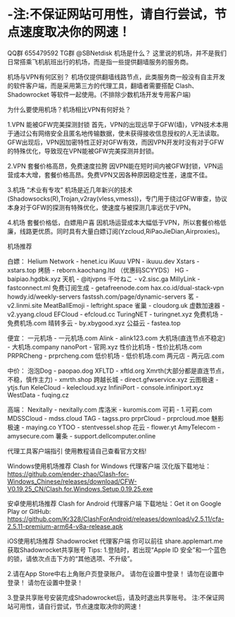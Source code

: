 # -注:不保证网站可用性，请自行尝试，节点速度取决你的网速！
QQ群 655479592  TG群 @SBNetdisk
机场是什么？
这里说的机场，并不是我们日常搭乘飞机航班出行的机场，而是指一些提供翻墙服务的服务商。


机场与VPN有何区别？
机场仅提供翻墙线路节点，此类服务商一般没有自主开发的软件客户端，而是采用第三方的代理工具，翻墙者需要搭配 Clash、Shadowrocket 等软件一起使用。(不排除少数机场开发专用客户端)


为什么要使用机场？机场相比VPN有何好处？

  1.VPN 能被GFW完美探测封锁
首先，VPN的出现远早于GFW(墙)，VPN技术本用于通过公有网络安全且匿名地传输数据，使未获得接收信息授权的人无法读取。GFW出现后，VPN因加密特性正好对GFW有效，而因VPN开发时没有对于GFW的特殊优化，导致现在VPN能被GFW完美探测并封锁。

  2.VPN 套餐价格高昂，免费速度拉胯
因VPN能在短时间内被GFW封锁，VPN运营成本大增，套餐价格高昂。免费VPN又因各种原因稳定性差，速度不佳。

  3.机场 “术业有专攻”
机场是近几年新兴的技术(Shadowsocks(R),Trojan,v2ray(vless,vmess))，专门用于绕过GFW审查，协议本身对于GFW的探测有特殊优化，使速度与被探测几率远优于VPN。

  4.机场 套餐价格低，白嫖用户喜
因机场运营成本大幅低于VPN，所以套餐价格低廉，线路更优质。同时具有大量白嫖订阅(Yzcloud,RiPaoJieDian,Airproxies)。



机场推荐


白嫖：
Helium Network - henet.icu
iKuuu VPN - ikuuu.dev
Xstars - xstars.top
烤肠 - reborn.kaochang.ltd （优惠码SCYYDS）
HG - baipiao.hgdbk.xyz
天机 - @itjvpns
千叶ねこ - v2.sisc.ga
MillyLink - fastconnect.ml
免费订阅生成 - getafreenode.com
hax.co.id/dual-stack-vpn
howdy.id/weekly-servers
fastssh.com/page/dynamic-servers
茗 - v2.linmi.site
MeatBallEmoji - leftright.space
雀巢 - cloudorg.uk
虚数加速器 - v2.yyang.cloud
EFCloud - efcloud.cc
TuringNET - turingnet.xyz
免费机场 - 免费机场.com
晴转多云 - by.xbygood.xyz
公益云 - fastea.top


便宜：
一元机场 - 一元机场.com
Alink - alink123.com
大机场(直连节点不稳定) - 大机场.company
nanoPort - 官网.xyz
性价比机场 - 性价比机场.com
PRPRCheng - prprcheng.com
低价机场 - 低价机场.com
两元店 - 两元店.com

中价：
泡泡Dog - paopao.dog
XFLTD - xftld.org
Xmrth(大部分都是直连节点，不稳，慎作主力) - xmrth.shop
跨越长城 - direct.gfwservice.xyz
云图极速 - ytjs.fun
KeleCloud - kelecloud.xyz
InfiniPort - console.infiniport.xyz
WestData - fuqing.cz

高端：
Nexitally - nexitally.com
库洛米 - kuromis.com
可莉 - 1.可莉.com
MDSSCloud - mdss.cloud
TAG - tagss.pro
prprCloud - prprcloud.moe
魅影极速 - maying.co
YTOO - stentvessel.shop
花云 - flower.yt
AmyTelecom - amysecure.com
薯条 - support.dellcomputer.online

代理工具客户端指引
使用教程请自己查看官方文档!

Windows使用机场推荐 Clash for Windows 代理客户端
汉化版下载地址：
https://github.com/ender-zhao/Clash-for-Windows_Chinese/releases/download/CFW-V0.19.25_CN/Clash.for.Windows.Setup.0.19.25.exe


安卓使用机场推荐 Clash for Android 代理客户端
下载地址：Get it on Google Play or GitHub:
https://github.com/Kr328/ClashForAndroid/releases/download/v2.5.11/cfa-2.5.11-premium-arm64-v8a-release.apk


iOS使用机场推荐 Shadowrocket 代理客户端
你可以前往 share.applemart.me 获取Shadowrocket共享账号
Tips:
1.登陆时，若出现“Apple ID 安全”和一个蓝色的锁，请依次点击下方的“其他选项、不升级”。

2.请在App Store中右上角账户页登录账户。
请勿在设置中登录！
请勿在设置中登录！
请勿在设置中登录！

3.登录共享账号安装完成Shadowrocket后，请及时退出共享账号。
注:不保证网站可用性，请自行尝试，节点速度取决你的网速！
